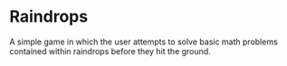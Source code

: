 # Raindrops
A simple game in which the user attempts to solve basic math problems contained within raindrops before they hit the ground.
